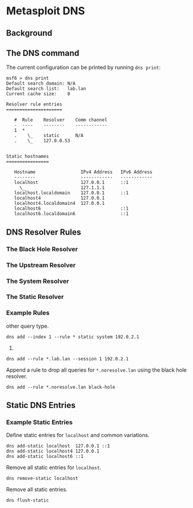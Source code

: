 # Metasploit DNS
## Background
## The DNS command
The current configuration can be printed by running `dns print`:
```msf6
msf6 > dns print
Default search domain: N/A
Default search list:   lab.lan
Current cache size:    0

Resolver rule entries
=====================

   #  Rule    Resolver    Comm channel
   -  ----    --------    ------------
   1  *                   
   .    \_    static      N/A
   .    \_    127.0.0.53  


Static hostnames
================

   Hostname                 IPv4 Address   IPv6 Address
   --------                 ------------   ------------
   localhost                127.0.0.1      ::1
     \_                     127.1.1.1      
   localhost.localdomain    127.0.0.1      ::1
   localhost4               127.0.0.1      
   localhost4.localdomain4  127.0.0.1      
   localhost6                              ::1
   localhost6.localdomain6                 ::1
```

## DNS Resolver Rules
### The Black Hole Resolver
### The Upstream Resolver
### The System Resolver
### The Static Resolver
### Example Rules
other query type.
```
dns add --index 1 --rule * static system 192.0.2.1
```

1.
```
dns add --rule *.lab.lan --session 1 192.0.2.1
```

Append a rule to drop all queries for `*.noresolve.lan` using the black hole resolver.
```
dns add --rule *.noresolve.lan black-hole
```

## Static DNS Entries
### Example Static Entries
Define static entries for `localhost` and common variations.
```
dns add-static localhost  127.0.0.1 ::1
dns add-static localhost4 127.0.0.1
dns add-static localhost6 ::1
```

Remove all static entries for `localhost`.
```
dns remove-static localhost
```

Remove all static entries.
```
dns flush-static
```

